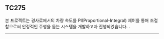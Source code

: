 ## TC275
본 프로젝트는 경사로에서의 차량 속도를 PI(Proportional-Integral) 제어를 통해 조절함으로써 안정적인 주행을 돕는 시스템을 개발하고자 진행되었습니다.
.
<hr>